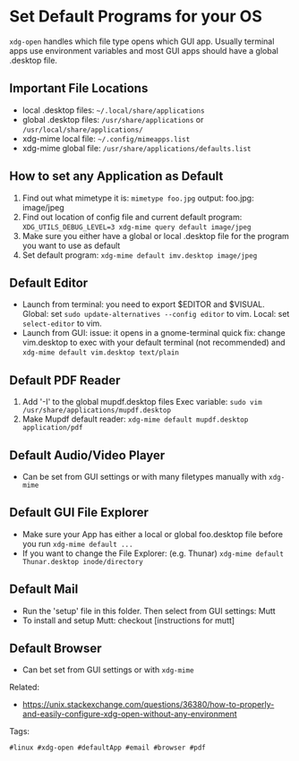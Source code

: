 # Set Default Programs for your OS

`xdg-open` handles which file type opens which GUI app. Usually terminal apps use 
environment variables and most GUI apps should have a global .desktop file.

## Important File Locations

* local .desktop files: `~/.local/share/applications`
* global .desktop files: `/usr/share/applications` or `/usr/local/share/applications/`
* xdg-mime local file: `~/.config/mimeapps.list`
* xdg-mime global file: `/usr/share/applications/defaults.list` 

## How to set any Application as Default

1. Find out what mimetype it is: `mimetype foo.jpg` output: foo.jpg: image/jpeg
2. Find out location of config file and current default program: `XDG_UTILS_DEBUG_LEVEL=3 xdg-mime query default image/jpeg`
3. Make sure you either have a global or local .desktop file for the program you want to use as default
4. Set default program: `xdg-mime default imv.desktop image/jpeg`

## Default Editor

* Launch from terminal: you need to export \$EDITOR and \$VISUAL.
Global: set `sudo update-alternatives --config editor` to vim.
Local: set `select-editor` to vim.
* Launch from GUI: issue: it opens in a gnome-terminal quick fix: change 
vim.desktop to exec with your default terminal (not recommended)
and `xdg-mime default vim.desktop text/plain`

## Default PDF Reader

1. Add '-I' to the global mupdf.desktop files Exec variable: `sudo vim /usr/share/applications/mupdf.desktop`
2. Make Mupdf default reader: `xdg-mime default mupdf.desktop application/pdf`

## Default Audio/Video Player

* Can be set from GUI settings or with many filetypes manually with `xdg-mime`

## Default GUI File Explorer

* Make sure your App has either a local or global foo.desktop file before you run `xdg-mime default ...`
* If you want to change the File Explorer: (e.g. Thunar) `xdg-mime default Thunar.desktop inode/directory`

## Default Mail

* Run the 'setup' file in this folder. Then select from GUI settings: Mutt
* To install and setup Mutt: checkout [instructions for mutt]

## Default Browser

* Can bet set from GUI settings or with `xdg-mime`

Related:

* <https://unix.stackexchange.com/questions/36380/how-to-properly-and-easily-configure-xdg-open-without-any-environment>

Tags:

    #linux #xdg-open #defaultApp #email #browser #pdf
